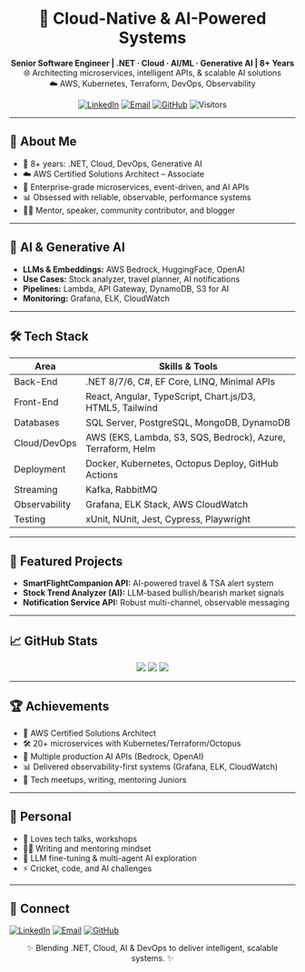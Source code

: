 <div align="center">

# 🚀 Cloud-Native & AI-Powered Systems  
**Senior Software Engineer | .NET · Cloud · AI/ML · Generative AI | 8+ Years**  
🌐 Architecting microservices, intelligent APIs, & scalable AI solutions  
☁️ AWS, Kubernetes, Terraform, DevOps, Observability

[![LinkedIn](https://img.shields.io/badge/LinkedIn-Connect-blue?style=for-the-badge&logo=linkedin)](https://www.linkedin.com/in/venkatesh-ch-a6535329b)
[![Email](https://img.shields.io/badge/Email-venkateshch168%40gmail.com-red?style=for-the-badge&logo=gmail)](mailto:venkateshch168@gmail.com)
[![GitHub](https://img.shields.io/badge/GitHub-Profile-black?style=for-the-badge&logo=github)](https://github.com/venchava)
![Visitors](https://komarev.com/ghpvc/?username=venchava&color=brightgreen)

</div>

---

## 🧭 About Me

- 💼 8+ years: .NET, Cloud, DevOps, Generative AI  
- ☁️ AWS Certified Solutions Architect – Associate  
- 🚀 Enterprise-grade microservices, event-driven, and AI APIs  
- 📊 Obsessed with reliable, observable, performance systems  
- 🧑‍🏫 Mentor, speaker, community contributor, and blogger  

---

## 🧠 AI & Generative AI

- **LLMs & Embeddings:** AWS Bedrock, HuggingFace, OpenAI  
- **Use Cases:** Stock analyzer, travel planner, AI notifications  
- **Pipelines:** Lambda, API Gateway, DynamoDB, S3 for AI  
- **Monitoring:** Grafana, ELK, CloudWatch

---

## 🛠 Tech Stack

| Area           | Skills & Tools                                               |
|----------------|-------------------------------------------------------------|
| Back-End       | .NET 8/7/6, C#, EF Core, LINQ, Minimal APIs                 |
| Front-End      | React, Angular, TypeScript, Chart.js/D3, HTML5, Tailwind    |
| Databases      | SQL Server, PostgreSQL, MongoDB, DynamoDB                   |
| Cloud/DevOps   | AWS (EKS, Lambda, S3, SQS, Bedrock), Azure, Terraform, Helm |
| Deployment     | Docker, Kubernetes, Octopus Deploy, GitHub Actions          |
| Streaming      | Kafka, RabbitMQ                                             |
| Observability  | Grafana, ELK Stack, AWS CloudWatch                          |
| Testing        | xUnit, NUnit, Jest, Cypress, Playwright                     |

---

## 🚀 Featured Projects

- **SmartFlightCompanion API:** AI-powered travel & TSA alert system  
- **Stock Trend Analyzer (AI):** LLM-based bullish/bearish market signals  
- **Notification Service API:** Robust multi-channel, observable messaging  

---

## 📈 GitHub Stats

<div align="center">
  <img src="https://github-readme-stats.vercel.app/api?username=venchava&show_icons=true&theme=radical" />
  <img src="https://streak-stats.demolab.com?user=venchava&theme=radical&hide_border=false" />
  <img src="https://github-readme-stats.vercel.app/api/top-langs/?username=venchava&layout=compact&theme=radical" />
</div>

---

## 🏆 Achievements

- 🏅 AWS Certified Solutions Architect  
- 🛠 20+ microservices with Kubernetes/Terraform/Octopus  
- 🤖 Multiple production AI APIs (Bedrock, OpenAI)  
- 📊 Delivered observability-first systems (Grafana, ELK, CloudWatch)  
- 🎤 Tech meetups, writing, mentoring Juniors  

---

## 🎯 Personal

- 🎤 Loves tech talks, workshops  
- 🧑‍🏫 Writing and mentoring mindset  
- 🌱 LLM fine-tuning & multi-agent AI exploration  
- ⚡ Cricket, code, and AI challenges

---

## 🤝 Connect  

[![LinkedIn](https://img.shields.io/badge/LinkedIn-Connect-blue?style=for-the-badge&logo=linkedin)](https://www.linkedin.com/in/venkatesh-ch-a6535329b)
[![Email](https://img.shields.io/badge/Email-venkateshch168%40gmail.com-red?style=for-the-badge&logo=gmail)](mailto:venkateshch168@gmail.com)
[![GitHub](https://img.shields.io/badge/GitHub-Profile-black?style=for-the-badge&logo=github)](https://github.com/venchava)

<div align="center">
✨ Blending .NET, Cloud, AI & DevOps to deliver intelligent, scalable systems. ✨
</div>
